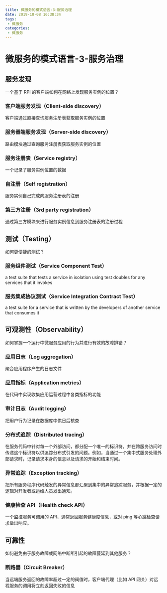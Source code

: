 ```yaml
---
title: 微服务的模式语言-3-服务治理
date: 2019-10-08 16:38:34
tags: 
 - 微服务
categories: 
 - 微服务
---
```

# 微服务的模式语言-3-服务治理

## 服务发现

一个基于 RPI 的客户端如何在网络上发现服务实例的位置？

### 客户端服务发现（Client-side discovery）

客户端通过直接查询服务注册表获取服务实例的位置

### 服务器端服务发现（Server-side discovery）

路由模块通过查询服务注册表获取服务实例的位置

### 服务注册表（Service registry）

一个记录了服务实例位置的数据

### 自注册（Self registration）

服务实例自己完成向服务注册表的注册

### 第三方注册（3rd party registration）

通过第三方模块来进行服务实例信息到服务注册表的注册过程

## 测试（Testing）

如何更便捷的测试？

### 服务组件测试（Service Component Test）

a test suite that tests a service in isolation using test doubles for any services that it invokes

### 服务集成协议测试（Service Integration Contract Test）

a test suite for a service that is written by the developers of another service that consumes it

## 可观测性（Observability）

如何掌握一个运行中微服务应用的行为并进行有效的故障排错？

### 应用日志（Log aggregation）

聚合应用程序产生的日志文件

### 应用指标（Application metrics）

在代码中实现收集应用运营过程中各类指标的功能

### 审计日志（Audit logging）

把用户行为记录在数据库中供日后核查

### 分布式追踪（Distributed tracing）

在服务代码中针对每一个外部访问，都分配一个唯一的标识符，并在跨服务访问时传递这个标识符以供追踪分布式引发的问题。例如，当通过一个集中式服务处理外部请求时，记录请求本身的信息以及请求的开始和结束时间。

### 异常追踪（Exception tracking）

把所有服务程序代码触发的异常信息都汇聚到集中的异常追踪服务，并根据一定的逻辑对开发者或运维人员发出通知。

### 健康检查 API（Health check API）

一个监控服务可调用的 API，通常返回服务健康度信息，或对 ping 等心跳检查请求做出响应。

## 可靠性

如何避免由于服务故障或网络中断所引起的故障蔓延到其他服务？

### 断路器（Circuit Breaker）

当远端服务返回的故障率超过一定的阀值时，客户端代理（比如 API 网关）对远程服务的调用将立刻返回失败的信息
